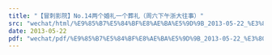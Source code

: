 ```yaml
---
title: "【冒刺影院】No.14两个婚礼一个葬礼（周六下午浙大往事）"
src: "wechat/html/%E9%85%B7%E5%84%BF%E8%AE%BA%E5%9D%9B_2013-05-22_%E3%80%90%E5%86%92%E5%88%BA%E5%BD%B1%E9%99%A2%E3%80%91No.14%E4%B8%A4%E4%B8%AA%E5%A9%9A%E7%A4%BC%E4%B8%80%E4%B8%AA%E8%91%AC%E7%A4%BC%EF%BC%88%E5%91%A8%E5%85%AD%E4%B8%8B%E5%8D%88%E6%B5%99%E5%A4%A7%E5%BE%80%E4%BA%8B%EF%BC%89.html"
date: 2013-05-22
pdf: "wechat/pdf/%E9%85%B7%E5%84%BF%E8%AE%BA%E5%9D%9B_2013-05-22_%E3%80%90%E5%86%92%E5%88%BA%E5%BD%B1%E9%99%A2%E3%80%91No.14%E4%B8%A4%E4%B8%AA%E5%A9%9A%E7%A4%BC%E4%B8%80%E4%B8%AA%E8%91%AC%E7%A4%BC%EF%BC%88%E5%91%A8%E5%85%AD%E4%B8%8B%E5%8D%88%E6%B5%99%E5%A4%A7%E5%BE%80%E4%BA%8B%EF%BC%89.pdf"
---
```

